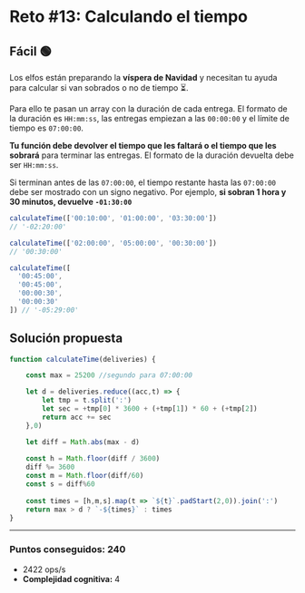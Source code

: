# Reto #13: Calculando el tiempo

## Fácil 🟢

Los elfos están preparando la **víspera de Navidad** y necesitan tu ayuda para calcular si van sobrados o no de tiempo ⏳.

Para ello te pasan un array con la duración de cada entrega. El formato de la duración es `HH:mm:ss`, las entregas empiezan a las `00:00:00` y el límite de tiempo es `07:00:00`.

**Tu función debe devolver el tiempo que les faltará o el tiempo que les sobrará** para terminar las entregas. El formato de la duración devuelta debe ser `HH:mm:ss`.

Si terminan antes de las `07:00:00`, el tiempo restante hasta las `07:00:00` debe ser mostrado con un signo negativo. Por ejemplo, **si sobran 1 hora y 30 minutos, devuelve `-01:30:00`**

```javascript
calculateTime(['00:10:00', '01:00:00', '03:30:00'])
// '-02:20:00'

calculateTime(['02:00:00', '05:00:00', '00:30:00'])
// '00:30:00'

calculateTime([
  '00:45:00',
  '00:45:00',
  '00:00:30',
  '00:00:30'
]) // '-05:29:00'
```


## Solución propuesta

```javascript
function calculateTime(deliveries) {

    const max = 25200 //segundo para 07:00:00

    let d = deliveries.reduce((acc,t) => {
        let tmp = t.split(':')
        let sec = +tmp[0] * 3600 + (+tmp[1]) * 60 + (+tmp[2]) 
        return acc += sec
    },0)

    let diff = Math.abs(max - d)
    
    const h = Math.floor(diff / 3600)
    diff %= 3600
    const m = Math.floor(diff/60)
    const s = diff%60
    
    const times = [h,m,s].map(t => `${t}`.padStart(2,0)).join(':')
    return max > d ? `-${times}` : times
}
```

---

### Puntos conseguidos: 240

* 2422 ops/s
* **Complejidad cognitiva:** 4